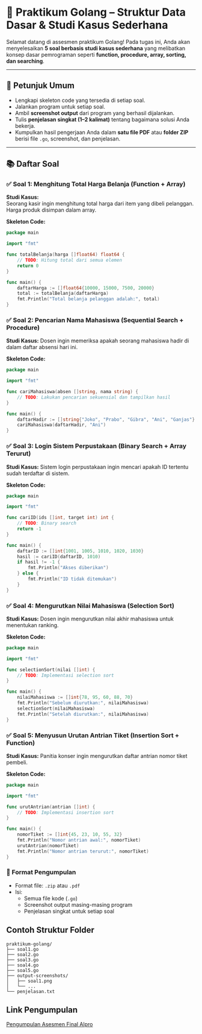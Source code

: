# 🧪 Praktikum Golang – Struktur Data Dasar & Studi Kasus Sederhana

Selamat datang di assesmen praktikum Golang! Pada tugas ini, Anda akan menyelesaikan **5 soal berbasis studi kasus sederhana** yang melibatkan konsep dasar pemrograman seperti **function, procedure, array, sorting, dan searching**.

---

## 📌 Petunjuk Umum

- Lengkapi skeleton code yang tersedia di setiap soal.
- Jalankan program untuk setiap soal.
- Ambil **screenshot output** dari program yang berhasil dijalankan.
- Tulis **penjelasan singkat (1–2 kalimat)** tentang bagaimana solusi Anda bekerja.
- Kumpulkan hasil pengerjaan Anda dalam **satu file PDF** atau **folder ZIP** berisi file `.go`, screenshot, dan penjelasan.

---

## 📚 Daftar Soal

### ✅ Soal 1: Menghitung Total Harga Belanja (Function + Array)
**Studi Kasus:**  
Seorang kasir ingin menghitung total harga dari item yang dibeli pelanggan. Harga produk disimpan dalam array.

**Skeleton Code:**
```go
package main

import "fmt"

func totalBelanja(harga []float64) float64 {
    // TODO: Hitung total dari semua elemen
    return 0
}

func main() {
    daftarHarga := []float64{10000, 15000, 7500, 20000}
    total := totalBelanja(daftarHarga)
    fmt.Println("Total belanja pelanggan adalah:", total)
}
```

### ✅ Soal 2: Pencarian Nama Mahasiswa (Sequential Search + Procedure)
**Studi Kasus:**
Dosen ingin memeriksa apakah seorang mahasiswa hadir di dalam daftar absensi hari ini.

**Skeleton Code:**
```go
package main

import "fmt"

func cariMahasiswa(absen []string, nama string) {
    // TODO: Lakukan pencarian sekuensial dan tampilkan hasil
}

func main() {
    daftarHadir := []string{"Joko", "Prabo", "Gibra", "Ani", "Ganjas"}
    cariMahasiswa(daftarHadir, "Ani")
}
```

### ✅ Soal 3: Login Sistem Perpustakaan (Binary Search + Array Terurut)
**Studi Kasus:**
Sistem login perpustakaan ingin mencari apakah ID tertentu sudah terdaftar di sistem.

**Skeleton Code:**
```go
package main

import "fmt"

func cariID(ids []int, target int) int {
    // TODO: Binary search
    return -1
}

func main() {
    daftarID := []int{1001, 1005, 1010, 1020, 1030}
    hasil := cariID(daftarID, 1010)
    if hasil != -1 {
        fmt.Println("Akses diberikan")
    } else {
        fmt.Println("ID tidak ditemukan")
    }
}
```

### ✅ Soal 4: Mengurutkan Nilai Mahasiswa (Selection Sort)
**Studi Kasus:**
Dosen ingin mengurutkan nilai akhir mahasiswa untuk menentukan ranking.


**Skeleton Code:**
```go
package main

import "fmt"

func selectionSort(nilai []int) {
    // TODO: Implementasi selection sort
}

func main() {
    nilaiMahasiswa := []int{78, 95, 60, 88, 70}
    fmt.Println("Sebelum diurutkan:", nilaiMahasiswa)
    selectionSort(nilaiMahasiswa)
    fmt.Println("Setelah diurutkan:", nilaiMahasiswa)
}
```

### ✅ Soal 5: Menyusun Urutan Antrian Tiket (Insertion Sort + Function)
**Studi Kasus:**
Panitia konser ingin mengurutkan daftar antrian nomor tiket pembeli.

**Skeleton Code:**
```go
package main

import "fmt"

func urutAntrian(antrian []int) {
    // TODO: Implementasi insertion sort
}

func main() {
    nomorTiket := []int{45, 23, 10, 55, 32}
    fmt.Println("Nomor antrian awal:", nomorTiket)
    urutAntrian(nomorTiket)
    fmt.Println("Nomor antrian terurut:", nomorTiket)
}
```

### 📝 Format Pengumpulan
- Format file: `.zip` atau `.pdf`
- Isi:
  - Semua file kode (`.go`)
  - Screenshot output masing-masing program
  - Penjelasan singkat untuk setiap soal

## Contoh Struktur Folder
```
praktikum-golang/
├── soal1.go
├── soal2.go
├── soal3.go
├── soal4.go
├── soal5.go
├── output-screenshots/
│   ├── soal1.png
│   └── ...
└── penjelasan.txt
```

## Link Pengumpulan
[Pengumpulan Asesmen Final Alpro](https://forms.office.com/r/BXdaxe0FNz)